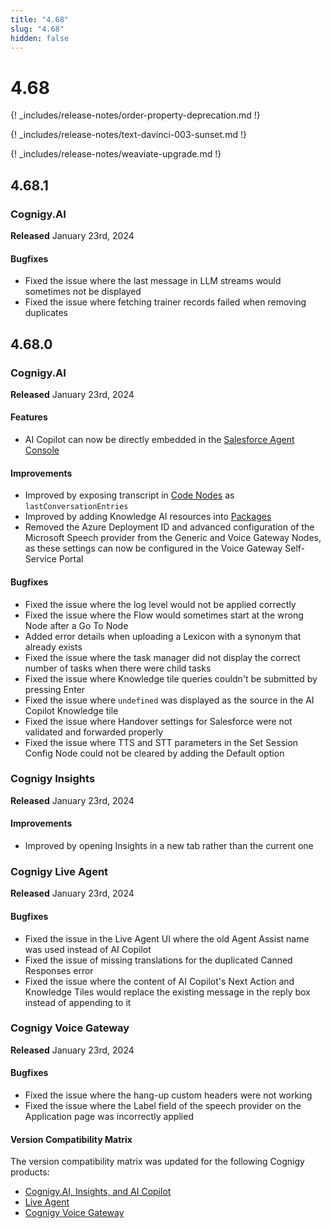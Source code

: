 ```yaml
---
title: "4.68"
slug: "4.68"
hidden: false
---
```


# 4.68

{! _includes/release-notes/order-property-deprecation.md !}

{! _includes/release-notes/text-davinci-003-sunset.md !}

{! _includes/release-notes/weaviate-upgrade.md !}

## 4.68.1

### Cognigy.AI

**Released** January 23rd, 2024

#### Bugfixes

- Fixed the issue where the last message in LLM streams would sometimes not be displayed
- Fixed the issue where fetching trainer records failed when removing duplicates

## 4.68.0

### Cognigy.AI

**Released** January 23rd, 2024

#### Features

- AI Copilot can now be directly embedded in the [Salesforce Agent Console](https://github.com/Cognigy/salesforce-integrations)

#### Improvements

- Improved by exposing transcript in [Code Nodes](../ai/flow-nodes/code/code.md) as `lastConversationEntries`
- Improved by adding Knowledge AI resources into [Packages](../ai/resources/manage/packages.md)
- Removed the Azure Deployment ID and advanced configuration of the Microsoft Speech provider from the Generic and Voice Gateway Nodes, as these settings can now be configured in the Voice Gateway Self-Service Portal

#### Bugfixes

- Fixed the issue where the log level would not be applied correctly
- Fixed the issue where the Flow would sometimes start at the wrong Node after a Go To Node
- Added error details when uploading a Lexicon with a synonym that already exists
- Fixed the issue where the task manager did not display the correct number of tasks when there were child tasks
- Fixed the issue where Knowledge tile queries couldn't be submitted by pressing Enter
- Fixed the issue where `undefined` was displayed as the source in the AI Copilot Knowledge tile
- Fixed the issue where Handover settings for Salesforce were not validated and forwarded properly
- Fixed the issue where TTS and STT parameters in the Set Session Config Node could not be cleared by adding the Default option

### Cognigy Insights

**Released** January 23rd, 2024

#### Improvements

- Improved by opening Insights in a new tab rather than the current one

### Cognigy Live Agent

**Released** January 23rd, 2024

#### Bugfixes

- Fixed the issue in the Live Agent UI where the old Agent Assist name was used instead of AI Copilot
- Fixed the issue of missing translations for the duplicated Canned Responses error
- Fixed the issue where the content of AI Copilot's Next Action and Knowledge Tiles would replace the existing message in the reply box instead of appending to it

### Cognigy Voice Gateway

**Released** January 23rd, 2024

#### Bugfixes

- Fixed the issue where the hang-up custom headers were not working
- Fixed the issue where the Label field of the speech provider on the Application page was incorrectly applied

#### Version Compatibility Matrix

The version compatibility matrix was updated for the following Cognigy products:

- [Cognigy.AI, Insights, and AI Copilot](../ai/installation/version-compatibility-matrix.md)
- [Live Agent](../live-agent/installation/deployment/version-compatibility-matrix.md)
- [Cognigy Voice Gateway](../voicegateway/installation/version-compatibility-matrix.md)
